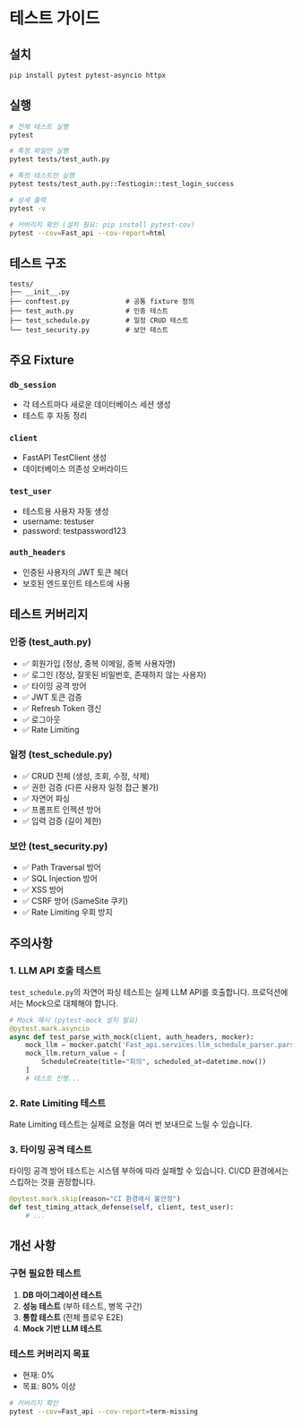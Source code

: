 # 테스트 가이드

## 설치

```bash
pip install pytest pytest-asyncio httpx
```

## 실행

```bash
# 전체 테스트 실행
pytest

# 특정 파일만 실행
pytest tests/test_auth.py

# 특정 테스트만 실행
pytest tests/test_auth.py::TestLogin::test_login_success

# 상세 출력
pytest -v

# 커버리지 확인 (설치 필요: pip install pytest-cov)
pytest --cov=Fast_api --cov-report=html
```

## 테스트 구조

```
tests/
├── __init__.py
├── conftest.py              # 공통 fixture 정의
├── test_auth.py             # 인증 테스트
├── test_schedule.py         # 일정 CRUD 테스트
└── test_security.py         # 보안 테스트
```

## 주요 Fixture

### `db_session`
- 각 테스트마다 새로운 데이터베이스 세션 생성
- 테스트 후 자동 정리

### `client`
- FastAPI TestClient 생성
- 데이터베이스 의존성 오버라이드

### `test_user`
- 테스트용 사용자 자동 생성
- username: testuser
- password: testpassword123

### `auth_headers`
- 인증된 사용자의 JWT 토큰 헤더
- 보호된 엔드포인트 테스트에 사용

## 테스트 커버리지

### 인증 (test_auth.py)
- ✅ 회원가입 (정상, 중복 이메일, 중복 사용자명)
- ✅ 로그인 (정상, 잘못된 비밀번호, 존재하지 않는 사용자)
- ✅ 타이밍 공격 방어
- ✅ JWT 토큰 검증
- ✅ Refresh Token 갱신
- ✅ 로그아웃
- ✅ Rate Limiting

### 일정 (test_schedule.py)
- ✅ CRUD 전체 (생성, 조회, 수정, 삭제)
- ✅ 권한 검증 (다른 사용자 일정 접근 불가)
- ✅ 자연어 파싱
- ✅ 프롬프트 인젝션 방어
- ✅ 입력 검증 (길이 제한)

### 보안 (test_security.py)
- ✅ Path Traversal 방어
- ✅ SQL Injection 방어
- ✅ XSS 방어
- ✅ CSRF 방어 (SameSite 쿠키)
- ✅ Rate Limiting 우회 방지

## 주의사항

### 1. LLM API 호출 테스트
`test_schedule.py`의 자연어 파싱 테스트는 실제 LLM API를 호출합니다.
프로덕션에서는 Mock으로 대체해야 합니다.

```python
# Mock 예시 (pytest-mock 설치 필요)
@pytest.mark.asyncio
async def test_parse_with_mock(client, auth_headers, mocker):
    mock_llm = mocker.patch('Fast_api.services.llm_schedule_parser.parse_natural_language_to_schedules')
    mock_llm.return_value = [
        ScheduleCreate(title="회의", scheduled_at=datetime.now())
    ]
    # 테스트 진행...
```

### 2. Rate Limiting 테스트
Rate Limiting 테스트는 실제로 요청을 여러 번 보내므로 느릴 수 있습니다.

### 3. 타이밍 공격 테스트
타이밍 공격 방어 테스트는 시스템 부하에 따라 실패할 수 있습니다.
CI/CD 환경에서는 스킵하는 것을 권장합니다.

```python
@pytest.mark.skip(reason="CI 환경에서 불안정")
def test_timing_attack_defense(self, client, test_user):
    # ...
```

## 개선 사항

### 구현 필요한 테스트
1. **DB 마이그레이션 테스트**
2. **성능 테스트** (부하 테스트, 병목 구간)
3. **통합 테스트** (전체 플로우 E2E)
4. **Mock 기반 LLM 테스트**

### 테스트 커버리지 목표
- 현재: 0%
- 목표: 80% 이상

```bash
# 커버리지 확인
pytest --cov=Fast_api --cov-report=term-missing
```
